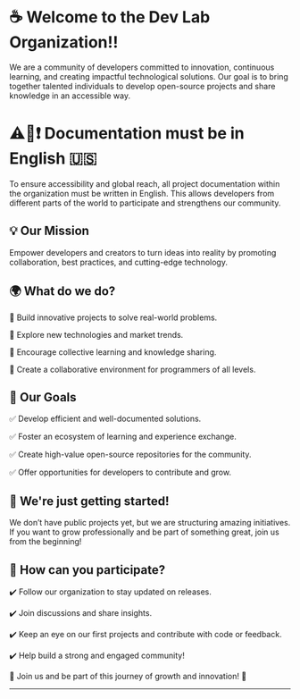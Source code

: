 # ☕ Welcome to the Dev Lab Organization!!

We are a community of developers committed to innovation, continuous learning, and creating impactful technological solutions. Our goal is to bring together talented individuals to develop open-source projects and share knowledge in an accessible way.

# ⚠️📜❗ Documentation must be in English 🇺🇸

To ensure accessibility and global reach, all project documentation within the organization must be written in English. This allows developers from different parts of the world to participate and strengthens our community.

## 💡 Our Mission

Empower developers and creators to turn ideas into reality by promoting collaboration, best practices, and cutting-edge technology.

## 🌍 What do we do?

🔹 Build innovative projects to solve real-world problems.

🔹 Explore new technologies and market trends.

🔹 Encourage collective learning and knowledge sharing.

🔹 Create a collaborative environment for programmers of all levels.

## 🚀 Our Goals

✅ Develop efficient and well-documented solutions.

✅ Foster an ecosystem of learning and experience exchange.

✅ Create high-value open-source repositories for the community.

✅ Offer opportunities for developers to contribute and grow.

## 🌱 We're just getting started!

We don’t have public projects yet, but we are structuring amazing initiatives. If you want to grow professionally and be part of something great, join us from the beginning!

## 🤝 How can you participate?

✔️ Follow our organization to stay updated on releases.

✔️ Join discussions and share insights.

✔️ Keep an eye on our first projects and contribute with code or feedback.

✔️ Help build a strong and engaged community!


📢 Join us and be part of this journey of growth and innovation! 🚀


---
